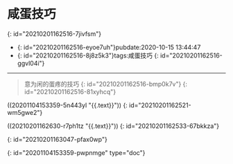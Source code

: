 # 咸蛋技巧
{: id="20210201162516-7jivfsm"}

- {: id="20210201162516-eyoe7uh"}pubdate:2020-10-15 13:44:47
- {: id="20210201162516-8j8z5k3"}tags:咸蛋技巧
{: id="20210201162516-ggvl04i"}

---

> 意为闲的蛋疼的技巧
> {: id="20210201162516-bmp0k7v"}
{: id="20210201162516-81xyhcq"}

((20201104153359-5n443yl "{{.text}}"))
{: id="20210201162521-wm5gwe2"}

((20210201162630-r7ph1tz "{{.text}}"))
{: id="20210201162533-67bkkza"}

{: id="20210201163047-pfax0wp"}


{: id="20201104153359-pwpnmge" type="doc"}
